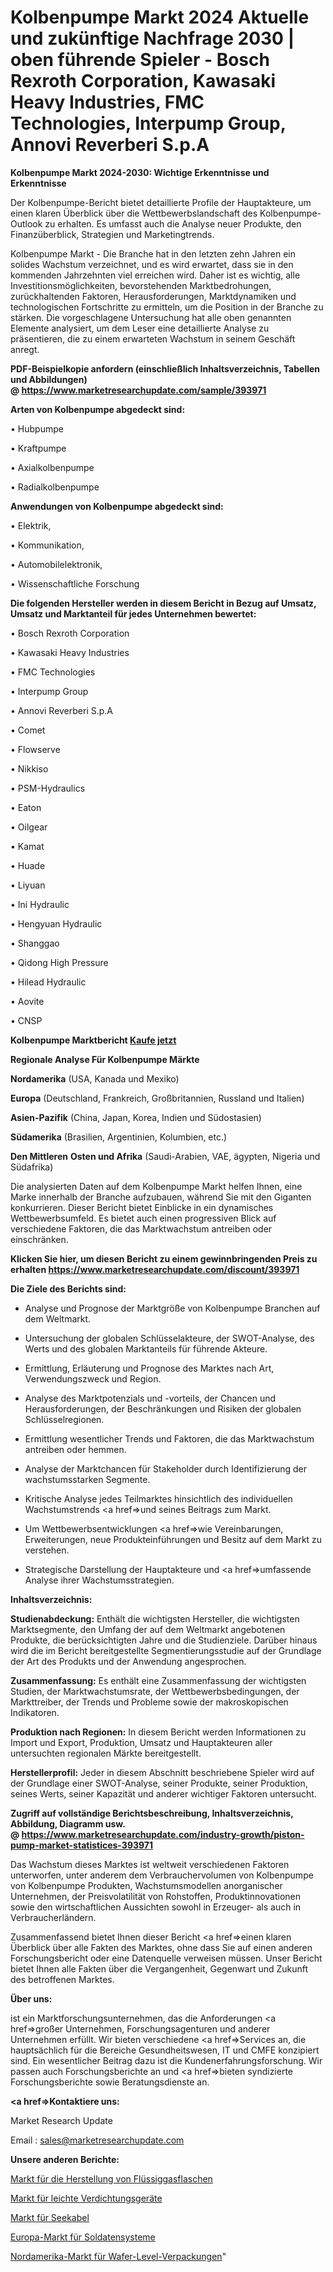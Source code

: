 # Kolbenpumpe Markt 2024 Aktuelle und zukünftige Nachfrage 2030 | oben führende Spieler - Bosch Rexroth Corporation, Kawasaki Heavy Industries, FMC Technologies, Interpump Group, Annovi Reverberi S.p.A

<strong>Kolbenpumpe Markt 2024-2030: Wichtige Erkenntnisse und Erkenntnisse</strong>

Der Kolbenpumpe-Bericht bietet detaillierte Profile der Hauptakteure, um einen klaren Überblick über die Wettbewerbslandschaft des Kolbenpumpe-Outlook zu erhalten. Es umfasst auch die Analyse neuer Produkte, den Finanzüberblick, Strategien und Marketingtrends.

Kolbenpumpe Markt - Die Branche hat in den letzten zehn Jahren ein solides Wachstum verzeichnet, und es wird erwartet, dass sie in den kommenden Jahrzehnten viel erreichen wird. Daher ist es wichtig, alle Investitionsmöglichkeiten, bevorstehenden Marktbedrohungen, zurückhaltenden Faktoren, Herausforderungen, Marktdynamiken und technologischen Fortschritte zu ermitteln, um die Position in der Branche zu stärken. Die vorgeschlagene Untersuchung hat alle oben genannten Elemente analysiert, um dem Leser eine detaillierte Analyse zu präsentieren, die zu einem erwarteten Wachstum in seinem Geschäft anregt.

<strong><b>PDF-Beispielkopie anfordern (einschließlich Inhaltsverzeichnis, Tabellen und Abbildungen) @ </b></strong><strong><a href=https://www.marketresearchupdate.com/sample/393971><strong>https://www.marketresearchupdate.com/sample/393971</u></a></strong></strong>

<strong>Arten von Kolbenpumpe abgedeckt sind:</strong>

• Hubpumpe

• Kraftpumpe

• Axialkolbenpumpe

• Radialkolbenpumpe

<strong>Anwendungen von Kolbenpumpe abgedeckt sind:</strong>

• Elektrik,

• Kommunikation,

• Automobilelektronik,

• Wissenschaftliche Forschung

<strong>Die folgenden Hersteller werden in diesem Bericht in Bezug auf Umsatz, Umsatz und Marktanteil für jedes Unternehmen bewertet:</strong>

• Bosch Rexroth Corporation

• Kawasaki Heavy Industries

• FMC Technologies

• Interpump Group

• Annovi Reverberi S.p.A

• Comet

• Flowserve

• Nikkiso

• PSM-Hydraulics

• Eaton

• Oilgear

• Kamat

• Huade

• Liyuan

• Ini Hydraulic

• Hengyuan Hydraulic

• Shanggao

• Qidong High Pressure

• Hilead Hydraulic

• Aovite

• CNSP

<strong>Kolbenpumpe Marktbericht <a href=https://www.marketresearchupdate.com/buynow/393971>Kaufe jetzt</a></strong>

<strong>Regionale Analyse Für Kolbenpumpe Märkte</strong>

<strong>Nordamerika</strong> (USA, Kanada und Mexiko)

<strong>Europa</strong> (Deutschland, Frankreich, Großbritannien, Russland und Italien)

<strong>Asien-Pazifik</strong> (China, Japan, Korea, Indien und Südostasien)

<strong>Südamerika</strong> (Brasilien, Argentinien, Kolumbien, etc.)

<strong>Den Mittleren</strong> <strong>Osten und Afrika</strong> (Saudi-Arabien, VAE, ägypten, Nigeria und Südafrika)

Die analysierten Daten auf dem Kolbenpumpe Markt helfen Ihnen, eine Marke innerhalb der Branche aufzubauen, während Sie mit den Giganten konkurrieren. Dieser Bericht bietet Einblicke in ein dynamisches Wettbewerbsumfeld. Es bietet auch einen progressiven Blick auf verschiedene Faktoren, die das Marktwachstum antreiben oder einschränken.

<strong>Klicken Sie hier, um diesen Bericht zu einem gewinnbringenden Preis zu erhalten
</strong><strong><a href=https://www.marketresearchupdate.com/discount/393971>https://www.marketresearchupdate.com/discount/393971</b></u></strong></a>

<strong>Die Ziele des Berichts sind:</strong>

- Analyse und Prognose der Marktgröße von Kolbenpumpe Branchen auf dem Weltmarkt.

- Untersuchung der globalen Schlüsselakteure, der SWOT-Analyse, des Werts und des globalen Marktanteils für führende Akteure.

- Ermittlung, Erläuterung und Prognose des Marktes nach Art, Verwendungszweck und Region.

- Analyse des Marktpotenzials und -vorteils, der Chancen und Herausforderungen, der Beschränkungen und Risiken der globalen Schlüsselregionen.

- Ermittlung wesentlicher Trends und Faktoren, die das Marktwachstum antreiben oder hemmen.

- Analyse der Marktchancen für Stakeholder durch Identifizierung der wachstumsstarken Segmente.

- Kritische Analyse jedes Teilmarktes hinsichtlich des individuellen Wachstumstrends <a href=>und</a> seines Beitrags zum Markt.

- Um Wettbewerbsentwicklungen <a href=>wie</a> Vereinbarungen, Erweiterungen, neue Produkteinführungen und Besitz auf dem Markt zu verstehen.

- Strategische Darstellung der Hauptakteure und <a href=>umfas</a>sende Analyse ihrer Wachstumsstrategien.

<strong>Inhaltsverzeichnis:</strong>

<strong>Studienabdeckung:</strong> Enthält die wichtigsten Hersteller, die wichtigsten Marktsegmente, den Umfang der auf dem Weltmarkt angebotenen Produkte, die berücksichtigten Jahre und die Studienziele. Darüber hinaus wird die im Bericht bereitgestellte Segmentierungsstudie auf der Grundlage der Art des Produkts und der Anwendung angesprochen.

<strong>Zusammenfassung:</strong> Es enthält eine Zusammenfassung der wichtigsten Studien, der Marktwachstumsrate, der Wettbewerbsbedingungen, der Markttreiber, der Trends und Probleme sowie der makroskopischen Indikatoren.

<strong>Produktion nach Regionen:</strong> In diesem Bericht werden Informationen zu Import und Export, Produktion, Umsatz und Hauptakteuren aller untersuchten regionalen Märkte bereitgestellt.

<strong>Herstellerprofil:</strong> Jeder in diesem Abschnitt beschriebene Spieler wird auf der Grundlage einer SWOT-Analyse, seiner Produkte, seiner Produktion, seines Werts, seiner Kapazität und anderer wichtiger Faktoren untersucht.

<strong><b>Zugriff auf vollständige Berichtsbeschreibung, Inhaltsverzeichnis, Abbildung, Diagramm usw. @ </b></strong><strong><a href=https://www.marketresearchupdate.com/industry-growth/piston-pump-market-statistices-393971>https://www.marketresearchupdate.com/industry-growth/piston-pump-market-statistices-393971</a></strong>

Das Wachstum dieses Marktes ist weltweit verschiedenen Faktoren unterworfen, unter anderem dem Verbrauchervolumen von Kolbenpumpe von Kolbenpumpe Produkten, Wachstumsmodellen anorganischer Unternehmen, der Preisvolatilität von Rohstoffen, Produktinnovationen sowie den wirtschaftlichen Aussichten sowohl in Erzeuger- als auch in Verbraucherländern.

Zusammenfassend bietet Ihnen dieser Bericht <a href=>einen</a> klaren Überblick über alle Fakten des Marktes, ohne dass Sie auf einen anderen Forschungsbericht oder eine Datenquelle verweisen müssen. Unser Bericht bietet Ihnen alle Fakten über die Vergangenheit, Gegenwart und Zukunft des betroffenen Marktes.

<strong>Über uns:</strong>

 ist ein Marktforschungsunternehmen, das die Anforderungen <a href=>großer</a> Unternehmen, Forschungsagenturen und anderer Unternehmen erfüllt. Wir bieten verschiedene <a href=>Services</a> an, die hauptsächlich für die Bereiche Gesundheitswesen, IT und CMFE konzipiert sind. Ein wesentlicher Beitrag dazu ist die Kundenerfahrungsforschung. Wir passen auch Forschungsberichte an und <a href=>bieten</a> syndizierte Forschungsberichte sowie Beratungsdienste an.

<strong><a href=>Kontaktiere uns:</a></strong>

Market Research Update

Email : sales@marketresearchupdate.com

<strong>Unsere anderen Berichte:</strong>

<a href=https://www.linkedin.com/pulse/lpg-cylinder-manufacturing-market-size-growth>Markt für die Herstellung von Flüssiggasflaschen</a>

<a href=https://www.linkedin.com/pulse/light-compaction-equipment-market-size-trends>Markt für leichte Verdichtungsgeräte</a>

<a href=https://www.linkedin.com/pulse/marine-cables-market-outlooks-2023-size-shares>Markt für Seekabel</a>

<a href=https://www.linkedin.com/pulse/europe-soldier-system-market-2023-top-key-players-types>Europa-Markt für Soldatensysteme</a>

<a href=https://www.linkedin.com/pulse/north-america-wafer-level-packaging-market-advancing-growth>Nordamerika-Markt für Wafer-Level-Verpackungen</a>"
